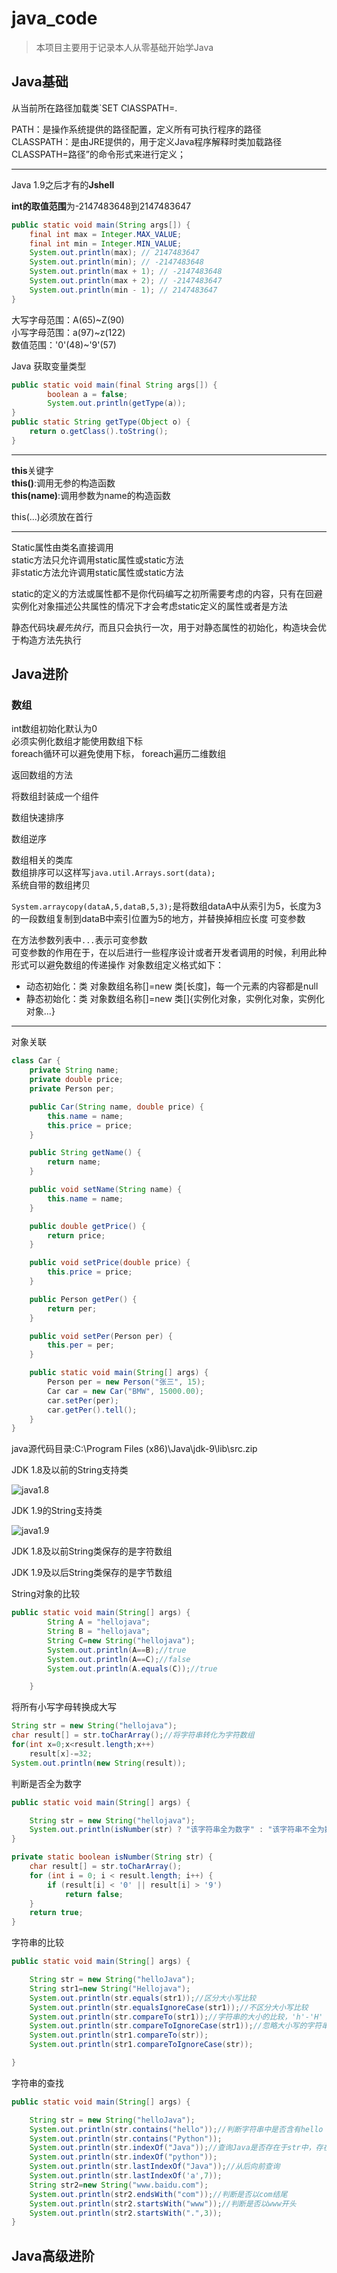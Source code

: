 # java_code

> 本项目主要用于记录本人从零基础开始学Java


## Java基础

从当前所在路径加载类`SET ClASSPATH=.

PATH：是操作系统提供的路径配置，定义所有可执行程序的路径  
CLASSPATH：是由JRE提供的，用于定义Java程序解释时类加载路径CLASSPATH=路径”的命令形式来进行定义；

---
Java 1.9之后才有的**Jshell**

**int的取值范围**为-2147483648到2147483647

```java
public static void main(String args[]) {
    final int max = Integer.MAX_VALUE;
    final int min = Integer.MIN_VALUE;
    System.out.println(max); // 2147483647
    System.out.println(min); // -2147483648
    System.out.println(max + 1); // -2147483648
    System.out.println(max + 2); // -2147483647
    System.out.println(min - 1); // 2147483647
}
```

大写字母范围：A(65)~Z(90)  
小写字母范围：a(97)~z(122)  
数值范围：'0'(48)~'9'(57)  

Java 获取变量类型
```java
public static void main(final String args[]) {
		boolean a = false;
		System.out.println(getType(a));
}
public static String getType(Object o) {
	return o.getClass().toString();
}
```
---
**this**关键字  
**this()**:调用无参的构造函数  
**this(name)**:调用参数为name的构造函数  


this(...)必须放在首行  


---
Static属性由类名直接调用  
static方法只允许调用static属性或static方法  
非static方法允许调用static属性或static方法

static的定义的方法或属性都不是你代码编写之初所需要考虑的内容，只有在回避实例化对象描述公共属性的情况下才会考虑static定义的属性或者是方法

静态代码块*最先执行*，而且只会执行一次，用于对静态属性的初始化，构造块会优于构造方法先执行

 
## Java进阶
### 数组
int数组初始化默认为0  
必须实例化数组才能使用数组下标  
foreach循环可以避免使用下标，
foreach遍历二维数组

返回数组的方法  

将数组封装成一个组件  

数组快速排序  

数组逆序

数组相关的类库  
数组排序可以这样写`java.util.Arrays.sort(data);`  
系统自带的数组拷贝

`System.arraycopy(dataA,5,dataB,5,3);`是将数组dataA中从索引为5，长度为3的一段数组复制到dataB中索引位置为5的地方，并替换掉相应长度
可变参数

在方法参数列表中`...`表示可变参数  
可变参数的作用在于，在以后进行一些程序设计或者开发者调用的时候，利用此种形式可以避免数组的传递操作
对象数组定义格式如下：
- 动态初始化：类 对象数组名称[]=new 类[长度]，每一个元素的内容都是null
- 静态初始化：类 对象数组名称[]=new 类[]{实例化对象，实例化对象，实例化对象...}

---
对象关联
```java
class Car {
    private String name;
    private double price;
    private Person per;

    public Car(String name, double price) {
        this.name = name;
        this.price = price;
    }

    public String getName() {
        return name;
    }

    public void setName(String name) {
        this.name = name;
    }

    public double getPrice() {
        return price;
    }

    public void setPrice(double price) {
        this.price = price;
    }

    public Person getPer() {
        return per;
    }

    public void setPer(Person per) {
        this.per = per;
    }

    public static void main(String[] args) {
        Person per = new Person("张三", 15);
        Car car = new Car("BMW", 15000.00);
        car.setPer(per);
        car.getPer().tell();
    }
}
```

java源代码目录:C:\Program Files (x86)\Java\jdk-9\lib\src.zip

JDK 1.8及以前的String支持类

![java1.8](https://cdn.jsdelivr.net/gh/eternidad33/picbed@master/img/java1.8String.png)

JDK 1.9的String支持类

![java1.9](https://cdn.jsdelivr.net/gh/eternidad33/picbed@master/img/java1.9string.png)

JDK 1.8及以前String类保存的是字符数组

JDK 1.9及以后String类保存的是字节数组

String对象的比较

```java
public static void main(String[] args) {
        String A = "hellojava";
        String B = "hellojava";
        String C=new String("hellojava");
        System.out.println(A==B);//true
        System.out.println(A==C);//false
        System.out.println(A.equals(C));//true

    }
```
将所有小写字母转换成大写

```java
String str = new String("hellojava");
char result[] = str.toCharArray();//将字符串转化为字符数组
for(int x=0;x<result.length;x++)
    result[x]-=32;
System.out.println(new String(result));
```
判断是否全为数字
```java
public static void main(String[] args) {

    String str = new String("hellojava");
    System.out.println(isNumber(str) ? "该字符串全为数字" : "该字符串不全为数字");
}

private static boolean isNumber(String str) {
    char result[] = str.toCharArray();
    for (int i = 0; i < result.length; i++) {
        if (result[i] < '0' || result[i] > '9')
            return false;
    }
    return true;
}
```

字符串的比较
```java
public static void main(String[] args) {

    String str = new String("helloJava");
    String str1=new String("Hellojava");
    System.out.println(str.equals(str1));//区分大小写比较
    System.out.println(str.equalsIgnoreCase(str1));//不区分大小写比较
    System.out.println(str.compareTo(str1));//字符串的大小的比较，'h'-'H'
    System.out.println(str.compareToIgnoreCase(str1));//忽略大小写的字符串大小比较
    System.out.println(str1.compareTo(str));
    System.out.println(str1.compareToIgnoreCase(str));

}
```
字符串的查找
```java
public static void main(String[] args) {

    String str = new String("helloJava");
    System.out.println(str.contains("hello"));//判断字符串中是否含有hello
    System.out.println(str.contains("Python"));
    System.out.println(str.indexOf("Java"));//查询Java是否存在于str中，存在返回首字母索引位置，不存在返回-1
    System.out.println(str.indexOf("python"));
    System.out.println(str.lastIndexOf("Java"));//从后向前查询
    System.out.println(str.lastIndexOf('a',7));
    String str2=new String("www.baidu.com");
    System.out.println(str2.endsWith("com"));//判断是否以com结尾
    System.out.println(str2.startsWith("www"));//判断是否以www开头
    System.out.println(str2.startsWith(".",3));
}
```




















## Java高级进阶
